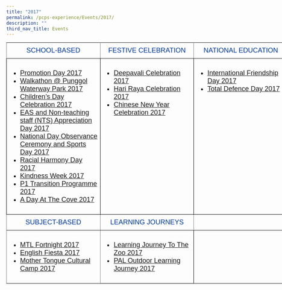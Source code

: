 ```yaml
---
title: "2017"
permalink: /pcps-experience/Events/2017/
description: ""
third_nav_title: Events
---
```

<style type="text/css">
.tg  {border-collapse:collapse;border-spacing:0;margin:0px auto;}
.tg td{border-color:black;border-style:solid;border-width:1px;font-family:Arial, sans-serif;font-size:14px;
  overflow:hidden;padding:10px 5px;word-break:normal;}
.tg th{border-color:black;border-style:solid;border-width:1px;font-family:Arial, sans-serif;font-size:14px;
  font-weight:normal;overflow:hidden;padding:10px 5px;word-break:normal;}
.tg .tg-wk4u{border-color:inherit;color:#00389b;font-size:18px;text-align:center;vertical-align:middle}
.tg .tg-3c46{border-color:#000000;color:#000000;font-size:18px;text-align:left;vertical-align:top}
.tg .tg-b94i{border-color:inherit;color:#00389B;font-size:18px;text-align:center;vertical-align:middle}
.tg .tg-fuxe{border-color:inherit;font-size:18px;text-align:left;vertical-align:top}
.tg .tg-nx8p{font-size:18px;text-align:left;vertical-align:top}
</style>
<table class="tg" style="undefined;table-layout: fixed; width: 748px">
<colgroup>
<col style="width: 249px">
<col style="width: 249px">
<col style="width: 250px">
</colgroup>
<tbody>
  <tr>
    <td class="tg-wk4u">SCHOOL-BASED</td>
    <td class="tg-wk4u">FESTIVE CELEBRATION</td>
    <td class="tg-wk4u">NATIONAL EDUCATION</td>
  </tr>
  <tr>
    <td class="tg-3c46"><ul>
<li><a href="/2017-events/School-Based/promotion-day-2017/">Promotion Day 2017</a></li>
<li><a href="/2017-events/School-Based/walkathon-at-punggol-waterway-park/">Walkathon @ Punggol Waterway Park 2017</a></li>
<li><a href="/2017-events/School-Based/childrens-day-celebration-2017/">Children&rsquo;s Day Celebration 2017</a></li>
<li><a href="/2017-events/School-Based/eas-and-nts-appreciation-day/">EAS and Non-teaching staff (NTS) Appreciation Day 2017</a></li>
<li><a href="/2017-events/School-Based/national-day-observance-ceremony-and-sports-day/">National Day Observance Ceremony and Sports Day 2017</a></li>
<li><a href="/2017-events/School-Based/rhd/">Racial Harmony Day 2017</a></li>
<li><a href="/2017-events/School-Based/kindness-week/">Kindness Week 2017</a></li>
<li><a href="/2017-events/School-Based/p1-transition-programme/">P1 Transition Programme 2017</a></li>
<li><a href="/2017-events/School-Based/a-day-at-the-cove-2017/">A Day At The Cove 2017</a></li>
</ul></td>
    <td class="tg-3c46"><ul>
<li><a href="/2017-events/Festive-Celebration/deepavali/">Deepavali Celebration 2017</a></li>
<li><a href="/2017-events/Festive-Celebration/hrac/">Hari Raya Celebration 2017</a></li>
<li><a href="/2017-events/Festive-Celebration/cny/">Chinese New Year Celebration 2017</a></li>
</ul></td>
    <td class="tg-3c46"><ul>
<li><a href="/2017-events/National-Education/international-friendship-day/">International Friendship Day 2017</a></li>
<li><a href="/2017-events/National-Education/tdf/">Total Defence Day 2017</a></li>
</ul></td>
  </tr>
  <tr>
    <td class="tg-b94i">SUBJECT-BASED</td>
    <td class="tg-b94i">LEARNING JOURNEYS</td>
    <td class="tg-b94i"></td>
  </tr>
  <tr>
    <td class="tg-fuxe"><ul>
<li><a href="/2017-events/Subject-Based/mtl-fortnight/">MTL Fortnight 2017</a></li>
<li><a href="/2017-events/Subject-Based/english-fiesta-2017/">English Fiesta 2017</a></li>
<li><a href="/2017-events/Subject-Based/mt-cultural-camp/">Mother Tongue Cultural Camp 2017</a></li>
</ul></td>
    <td class="tg-nx8p"><ul>
<li><a href="/2017-events/Learning-Journeys/pal-outdoor-lj/">Learning Journey To The Zoo 2017</a></li>
<li><a href="/2017-events/Learning-Journeys/lj-to-zoo/">PAL Outdoor Learning Journey 2017</a></li>
</ul></td>
    <td class="tg-fuxe"></td>
  </tr>
</tbody>
</table>